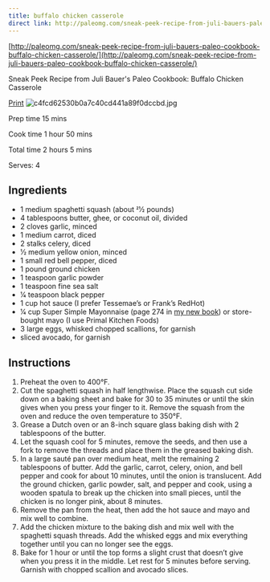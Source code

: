 ```yaml
---
title: buffalo chicken casserole
direct link: http://paleomg.com/sneak-peek-recipe-from-juli-bauers-paleo-cookbook-buffalo-chicken-casserole/
---
```



[http://paleomg.com/sneak-peek-recipe-from-juli-bauers-paleo-cookbook-buffalo-chicken-casserole/](http://paleomg.com/sneak-peek-recipe-from-juli-bauers-paleo-cookbook-buffalo-chicken-casserole/)

Sneak Peek Recipe from Juli Bauer's Paleo Cookbook: Buffalo Chicken Casserole

[Print](http://paleomg.com/easyrecipe-print/12322-0/)
![c4fcd62530b0a7c40cd441a89f0dccbd.jpg](../image/c4fcd62530b0a7c40cd441a89f0dccbd.jpg)

Prep time
15 mins

Cook time
1 hour 50 mins

Total time
2 hours 5 mins

Serves: 4

## Ingredients
* 1 medium spaghetti squash (about 21⁄2 pounds)
* 4 tablespoons butter, ghee, or coconut oil, divided
* 2 cloves garlic, minced
* 1 medium carrot, diced
* 2 stalks celery, diced
* 1⁄2 medium yellow onion, minced
* 1 small red bell pepper, diced
* 1 pound ground chicken
* 1 teaspoon garlic powder
* 1 teaspoon fine sea salt
* 1⁄4 teaspoon black pepper
* 1 cup hot sauce (I prefer Tessemae’s or Frank’s RedHot)
* 1⁄4 cup Super Simple Mayonnaise (page 274 in [my new book](http://bit.ly/julibpaleocook)) or store-bought mayo (I use Primal Kitchen Foods)
* 3 large eggs, whisked chopped scallions, for garnish
* sliced avocado, for garnish

## Instructions
1. Preheat the oven to 400°F.
2. Cut the spaghetti squash in half lengthwise. Place the squash cut side down on a baking sheet and bake for 30 to 35 minutes or until the skin gives when you press your finger to it. Remove the squash from the oven and reduce the oven temperature to 350°F.
3. Grease a Dutch oven or an 8-inch square glass baking dish with 2 tablespoons of the butter.
4. Let the squash cool for 5 minutes, remove the seeds, and then use a fork to remove the threads and place them in the greased baking dish.
5. In a large sauté pan over medium heat, melt the remaining 2 tablespoons of butter. Add the garlic, carrot, celery, onion, and bell pepper and cook for about 10 minutes, until the onion is translucent. Add the ground chicken, garlic powder, salt, and pepper and cook, using a wooden spatula to break up the chicken into small pieces, until the chicken is no longer pink, about 8 minutes.
6. Remove the pan from the heat, then add the hot sauce and mayo and mix well to combine.
7. Add the chicken mixture to the baking dish and mix well with the spaghetti squash threads. Add the whisked eggs and mix everything together until you can no longer see the eggs.
8. Bake for 1 hour or until the top forms a slight crust that doesn’t give when you press it in the middle. Let rest for 5 minutes before serving. Garnish with chopped scallion and avocado slices.
